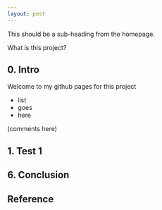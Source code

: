 ```yaml
---
layout: post
---
```

This should be a sub-heading from the homepage.


What is this project?

## 0. Intro

Welcome to my github pages for this project 

- list
- goes
- here

(comments here)

## 1. Test 1

<!-- <figure>
    <img src = "https://#.png">
    <figcaption> caption : url_here </figcaption>
</figure> -->

## 6. Conclusion


## Reference

